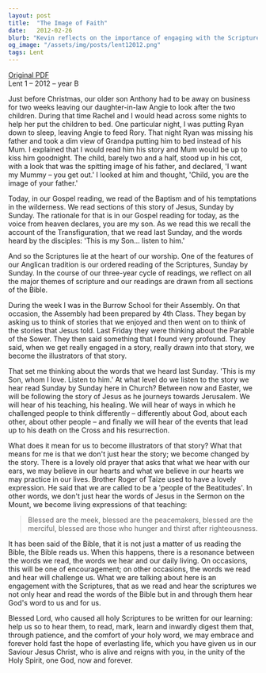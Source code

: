 ```yaml
---
layout: post
title:  "The Image of Faith"
date:   2012-02-26
blurb: "Kevin reflects on the importance of engaging with the Scriptures, not just as stories to be heard, but as transformative teachings that shape our lives. He uses the analogy of becoming 'illustrators' of the stories we hear, embodying the teachings of Jesus in our daily lives. The sermon encourages us to be 'people of the Beatitudes', living expressions of Jesus' teachings, and to allow the Bible to resonate with and challenge our daily living."
og_image: "/assets/img/posts/lent12012.png"
tags: Lent
---
```

[Original PDF](/assets/pdf/lent12012.pdf)    
Lent 1 – 2012 – year B

Just before Christmas, our older son Anthony had to be away on business for two weeks leaving our daughter-in-law Angie to look after the two children. During that time Rachel and I would head across some nights to help her put the children to bed. One particular night, I was putting Ryan down to sleep, leaving Angie to feed Rory. That night Ryan was missing his father and took a dim view of Grandpa putting him to bed instead of his Mum. I explained that I would read him his story and Mum would be up to kiss him goodnight. The child, barely two and a half, stood up in his cot, with a look that was the spitting image of his father, and declared, 'I want my Mummy – you get out.' I looked at him and thought, 'Child, you are the image of your father.'

Today, in our Gospel reading, we read of the Baptism and of his temptations in the wilderness. We read sections of this story of Jesus, Sunday by Sunday. The rationale for that is in our Gospel reading for today, as the voice from heaven declares, you are my son. As we read this we recall the account of the Transfiguration, that we read last Sunday, and the words heard by the disciples: 'This is my Son... listen to him.'

And so the Scriptures lie at the heart of our worship. One of the features of our Anglican tradition is our ordered reading of the Scriptures, Sunday by Sunday. In the course of our three-year cycle of readings, we reflect on all the major themes of scripture and our readings are drawn from all sections of the Bible.

During the week I was in the Burrow School for their Assembly. On that occasion, the Assembly had been prepared by 4th Class. They began by asking us to think of stories that we enjoyed and then went on to think of the stories that Jesus told. Last Friday they were thinking about the Parable of the Sower. They then said something that I found very profound. They said, when we get really engaged in a story, really drawn into that story, we become the illustrators of that story.

That set me thinking about the words that we heard last Sunday. 'This is my Son, whom I love. Listen to him.' At what level do we listen to the story we hear read Sunday by Sunday here in Church? Between now and Easter, we will be following the story of Jesus as he journeys towards Jerusalem. We will hear of his teaching, his healing. We will hear of ways in which he challenged people to think differently – differently about God, about each other, about other people – and finally we will hear of the events that lead up to his death on the Cross and his resurrection.

What does it mean for us to become illustrators of that story? What that means for me is that we don't just hear the story; we become changed by the story. There is a lovely old prayer that asks that what we hear with our ears, we may believe in our hearts and what we believe in our hearts we may practice in our lives. Brother Roger of Taize used to have a lovely expression. He said that we are called to be a 'people of the Beatitudes'. In other words, we don't just hear the words of Jesus in the Sermon on the Mount, we become living expressions of that teaching:

> Blessed are the meek, blessed are the peacemakers, blessed are the merciful, blessed are those who hunger and thirst after righteousness.

It has been said of the Bible, that it is not just a matter of us reading the Bible, the Bible reads us. When this happens, there is a resonance between the words we read, the words we hear and our daily living. On occasions, this will be one of encouragement; on other occasions, the words we read and hear will challenge us. What we are talking about here is an engagement with the Scriptures, that as we read and hear the scriptures we not only hear and read the words of the Bible but in and through them hear God's word to us and for us.

Blessed Lord, who caused all holy Scriptures to be written for our learning: help us so to hear them, to read, mark, learn and inwardly digest them that, through patience, and the comfort of your holy word, we may embrace and forever hold fast the hope of everlasting life, which you have given us in our Saviour Jesus Christ, who is alive and reigns with you, in the unity of the Holy Spirit, one God, now and forever.
